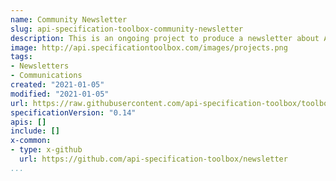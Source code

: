 ```yaml
---
name: Community Newsletter
slug: api-specification-toolbox-community-newsletter
description: This is an ongoing project to produce a newsletter about API specifications. It is crowdsources via a Github repository and is designed to showcase all the resource areas highlighted as part of the API Specification Toolbox (ie. specifications, extensions, news, services, tools, sectors, videos, and projects).
image: http://api.specificationtoolbox.com/images/projects.png
tags:
- Newsletters
- Communications
created: "2021-01-05"
modified: "2021-01-05"
url: https://raw.githubusercontent.com/api-specification-toolbox/toolbox/main/_projects/api-specification-toolbox-community-newsletter.md
specificationVersion: "0.14"
apis: []
include: []
x-common:
- type: x-github
  url: https://github.com/api-specification-toolbox/newsletter
...
```

